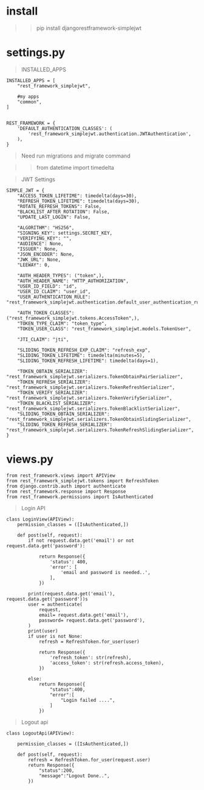 # install
>> pip install djangorestframework-simplejwt

# settings.py

> INSTALLED_APPS

    INSTALLED_APPS = [
        "rest_framework_simplejwt",

        #my apps
        "common",
    ]


    REST_FRAMEWORK = {
        'DEFAULT_AUTHENTICATION_CLASSES': (
            'rest_framework_simplejwt.authentication.JWTAuthentication',
        ),
    }

> Need run migrations and migrate command

>> from datetime import timedelta

> JWT Settings

    SIMPLE_JWT = {
        "ACCESS_TOKEN_LIFETIME": timedelta(days=30),
        "REFRESH_TOKEN_LIFETIME": timedelta(days=30),
        "ROTATE_REFRESH_TOKENS": False,
        "BLACKLIST_AFTER_ROTATION": False,
        "UPDATE_LAST_LOGIN": False,

        "ALGORITHM": "HS256",
        "SIGNING_KEY": settings.SECRET_KEY,
        "VERIFYING_KEY": "",
        "AUDIENCE": None,
        "ISSUER": None,
        "JSON_ENCODER": None,
        "JWK_URL": None,
        "LEEWAY": 0,

        "AUTH_HEADER_TYPES": ("token",),
        "AUTH_HEADER_NAME": "HTTP_AUTHORIZATION",
        "USER_ID_FIELD": "id",
        "USER_ID_CLAIM": "user_id",
        "USER_AUTHENTICATION_RULE": "rest_framework_simplejwt.authentication.default_user_authentication_rule",

        "AUTH_TOKEN_CLASSES": ("rest_framework_simplejwt.tokens.AccessToken",),
        "TOKEN_TYPE_CLAIM": "token_type",
        "TOKEN_USER_CLASS": "rest_framework_simplejwt.models.TokenUser",

        "JTI_CLAIM": "jti",

        "SLIDING_TOKEN_REFRESH_EXP_CLAIM": "refresh_exp",
        "SLIDING_TOKEN_LIFETIME": timedelta(minutes=5),
        "SLIDING_TOKEN_REFRESH_LIFETIME": timedelta(days=1),

        "TOKEN_OBTAIN_SERIALIZER": "rest_framework_simplejwt.serializers.TokenObtainPairSerializer",
        "TOKEN_REFRESH_SERIALIZER": "rest_framework_simplejwt.serializers.TokenRefreshSerializer",
        "TOKEN_VERIFY_SERIALIZER": "rest_framework_simplejwt.serializers.TokenVerifySerializer",
        "TOKEN_BLACKLIST_SERIALIZER": "rest_framework_simplejwt.serializers.TokenBlacklistSerializer",
        "SLIDING_TOKEN_OBTAIN_SERIALIZER": "rest_framework_simplejwt.serializers.TokenObtainSlidingSerializer",
        "SLIDING_TOKEN_REFRESH_SERIALIZER": "rest_framework_simplejwt.serializers.TokenRefreshSlidingSerializer",
    }


# views.py

    from rest_framework.views import APIView
    from rest_framework_simplejwt.tokens import RefreshToken
    from django.contrib.auth import authenticate
    from rest_framework.response import Response
    from rest_framework.permissions import IsAuthenticated

> Login API

    class LoginView(APIView):
        permission_classes = ([IsAuthenticated,])
        
        def post(self, request):
            if not request.data.get('email') or not request.data.get('password'):

                return Response({
                    'status': 400,
                    'error': [
                        'email and password is needed..',
                    ],
                })
            
            print(request.data.get('email'), request.data.get('password'))s
            user = authenticate(
                request,
                email= request.data.get('email'), 
                password= request.data.get('password'),
            )
            print(user)
            if user is not None:
                refresh = RefreshToken.for_user(user)

                return Response({
                    'refresh_token': str(refresh),
                    'access_token': str(refresh.access_token),
                })
            
            else:
                return Response({
                    "status":400,
                    "error":[
                        "Login failed ....",
                    ]
                })

> Logout api

    class LogoutApi(APIView):

        permission_classes = ([IsAuthenticated,])

        def post(self, request):
            refresh = RefreshToken.for_user(request.user)
            return Response({
                "status":200,
                "message":"Logout Done..",
            })